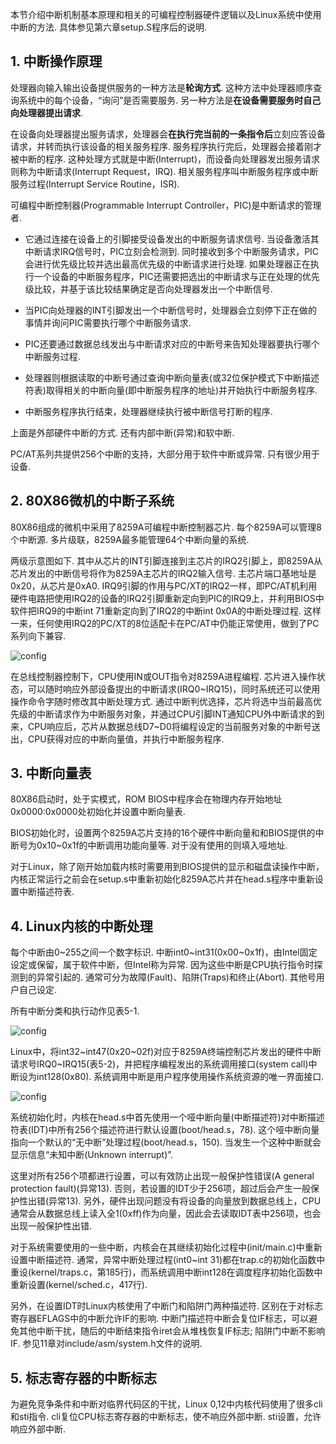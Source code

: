 本节介绍中断机制基本原理和相关的可编程控制器硬件逻辑以及Linux系统中使用中断的方法. 具体参见第六章setup.S程序后的说明. 

## 1. 中断操作原理

处理器向输入输出设备提供服务的一种方法是**轮询方式**. 这种方法中处理器顺序查询系统中的每个设备，“询问”是否需要服务. 另一种方法是**在设备需要服务时自己向处理器提出请求**. 

在设备向处理器提出服务请求，处理器会**在执行完当前的一条指令后**立刻应答设备请求，并转而执行该设备的相关服务程序. 服务程序执行完后，处理器会接着刚才被中断的程序. 这种处理方式就是中断(Interrupt)，而设备向处理器发出服务请求则称为中断请求(Interrupt Request，IRQ). 相关服务程序叫中断服务程序或中断服务过程(Interrupt Service Routine，ISR). 

可编程中断控制器(Programmable Interrupt Controller，PIC)是中断请求的管理者. 

- 它通过连接在设备上的引脚接受设备发出的中断服务请求信号. 当设备激活其中断请求IRQ信号时，PIC立刻会检测到. 同时接收到多个中断服务请求，PIC会进行优先级比较并选出最高优先级的中断请求进行处理. 如果处理器正在执行一个设备的中断服务程序，PIC还需要把选出的中断请求与正在处理的优先级比较，并基于该比较结果确定是否向处理器发出一个中断信号. 

- 当PIC向处理器的INT引脚发出一个中断信号时，处理器会立刻停下正在做的事情并询问PIC需要执行哪个中断服务请求. 

- PIC还要通过数据总线发出与中断请求对应的中断号来告知处理器要执行哪个中断服务过程. 

- 处理器则根据读取的中断号通过查询中断向量表(或32位保护模式下中断描述符表)取得相关的中断向量(即中断服务程序的地址)并开始执行中断服务程序. 

- 中断服务程序执行结束，处理器继续执行被中断信号打断的程序. 

上面是外部硬件中断的方式. 还有内部中断(异常)和软中断. 

PC/AT系列共提供256个中断的支持，大部分用于软件中断或异常. 只有很少用于设备. 

## 2. 80X86微机的中断子系统

80X86组成的微机中采用了8259A可编程中断控制器芯片. 每个8259A可以管理8个中断源. 多片级联，8259A最多能管理64个中断向量的系统. 

两级示意图如下. 其中从芯片的INT引脚连接到主芯片的IRQ2引脚上，即8259A从芯片发出的中断信号将作为8259A主芯片的IRQ2输入信号. 主芯片端口基地址是0x20，从芯片是0xA0. IRQ9引脚的作用与PC/XT的IRQ2一样，即PC/AT机利用硬件电路把使用IRQ2的设备的IRQ2引脚重新定向到PIC的IRQ9上，并利用BIOS中软件把IRQ9的中断int 71重新定向到了IRQ2的中断int 0x0A的中断处理过程. 这样一来，任何使用IRQ2的PC/XT的8位适配卡在PC/AT中仍能正常使用，做到了PC系列向下兼容. 

![config](images/17.png)

在总线控制器控制下，CPU使用IN或OUT指令对8259A进程编程. 芯片进入操作状态，可以随时响应外部设备提出的中断请求(IRQ0\~IRQ15)，同时系统还可以使用操作命令字随时修改其中断处理方式. 通过中断判优选择，芯片将选中当前最高优先级的中断请求作为中断服务对象，并通过CPU引脚INT通知CPU外中断请求的到来，CPU响应后，芯片从数据总线D7\~D0将编程设定的当前服务对象的中断号送出，CPU获得对应的中断向量值，并执行中断服务程序. 

## 3. 中断向量表

80X86启动时，处于实模式，ROM BIOS中程序会在物理内存开始地址0x0000:0x0000处初始化并设置中断向量表. 

BIOS初始化时，设置两个8259A芯片支持的16个硬件中断向量和和BIOS提供的中断号为0x10\~0x1f的中断调用功能向量等. 对于没有使用的则填入哑地址. 

对于Linux，除了刚开始加载内核时需要用到BIOS提供的显示和磁盘读操作中断，内核正常运行之前会在setup.s中重新初始化8259A芯片并在head.s程序中重新设置中断描述符表. 

## 4. Linux内核的中断处理

每个中断由0\~255之间一个数字标识. 中断int0\~int31(0x00\~0x1f)，由Intel固定设定或保留，属于软件中断，但Intel称为异常. 因为这些中断是CPU执行指令时探测到的异常引起的. 通常可分为故障(Fault)、陷阱(Traps)和终止(Abort). 其他号用户自己设定. 

所有中断分类和执行动作见表5-1. 

![config](images/18.png)

Linux中，将int32\~int47(0x20\~02f)对应于8259A终端控制芯片发出的硬件中断请求号IRQ0\~IRQ15(表5-2)，并把程序编程发出的系统调用接口(system call)中断设为int128(0x80). 系统调用中断是用户程序使用操作系统资源的唯一界面接口. 

![config](images/19.png)

系统初始化时，内核在head.s中首先使用一个哑中断向量(中断描述符)对中断描述符表(IDT)中所有256个描述符进行默认设置(boot/head.s，78). 这个哑中断向量指向一个默认的“无中断”处理过程(boot/head.s，150). 当发生一个这种中断就会显示信息“未知中断(Unknown interrupt)”. 

这里对所有256个项都进行设置，可以有效防止出现一般保护性错误(A general protection fault)(异常13). 否则，若设置的IDT少于256项，超过后会产生一般保护性出错(异常13). 另外，硬件出现问题没有将设备的向量放到数据总线上，CPU通常会从数据总线上读入全1(0xff)作为向量，因此会去读取IDT表中256项，也会出现一般保护性出错. 

对于系统需要使用的一些中断，内核会在其继续初始化过程中(init/main.c)中重新设置中断描述符. 通常，异常中断处理过程(int0\~int 31)都在trap.c的初始化函数中重设(kernel/traps.c，第185行)，而系统调用中断int128在调度程序初始化函数中重新设置(kernel/sched.c，417行). 

另外，在设置IDT时Linux内核使用了中断门和陷阱门两种描述符. 区别在于对标志寄存器EFLAGS中的中断允许IF的影响. 中断门描述符中断会复位IF标志，可以避免其他中断干扰，随后的中断结束指令iret会从堆栈恢复IF标志; 陷阱门中断不影响IF. 参见11章对include/asm/system.h文件的说明. 

## 5. 标志寄存器的中断标志

为避免竞争条件和中断对临界代码区的干扰，Linux 0,12中内核代码使用了很多cli和sti指令. cli复位CPU标志寄存器的中断标志，使不响应外部中断. sti设置，允许响应外部中断. 
